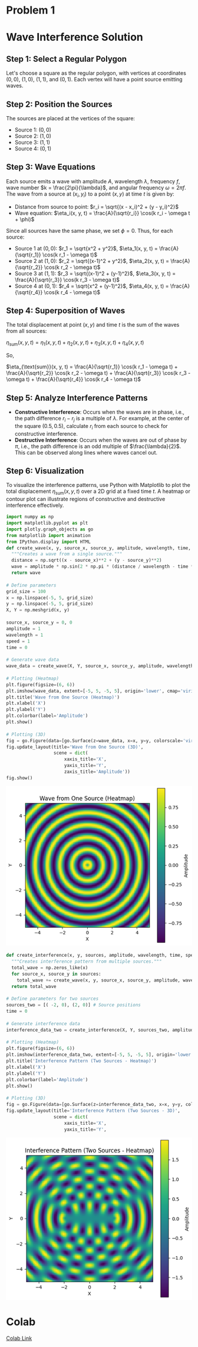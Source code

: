 # Problem 1

# Wave Interference Solution

## Step 1: Select a Regular Polygon
Let's choose a square as the regular polygon, with vertices at coordinates $(0,0)$, $(1,0)$, $(1,1)$, and $(0,1)$. Each vertex will have a point source emitting waves.

## Step 2: Position the Sources
The sources are placed at the vertices of the square:
- Source 1: $(0,0)$
- Source 2: $(1,0)$
- Source 3: $(1,1)$
- Source 4: $(0,1)$

## Step 3: Wave Equations
Each source emits a wave with amplitude $A$, wavelength $\lambda$, frequency $f$, wave number $k = \frac{2\pi}{\lambda}$, and angular frequency $\omega = 2\pi f$. The wave from a source at $(x_i, y_i)$ to a point $(x, y)$ at time $t$ is given by:

- Distance from source to point: $r_i = \sqrt{(x - x_i)^2 + (y - y_i)^2}$
- Wave equation: $\eta_i(x, y, t) = \frac{A}{\sqrt{r_i}} \cos(k r_i - \omega t + \phi)$

Since all sources have the same phase, we set $\phi = 0$. Thus, for each source:
- Source 1 at $(0,0)$: $r_1 = \sqrt{x^2 + y^2}$, $\eta_1(x, y, t) = \frac{A}{\sqrt{r_1}} \cos(k r_1 - \omega t)$
- Source 2 at $(1,0)$: $r_2 = \sqrt{(x-1)^2 + y^2}$, $\eta_2(x, y, t) = \frac{A}{\sqrt{r_2}} \cos(k r_2 - \omega t)$
- Source 3 at $(1,1)$: $r_3 = \sqrt{(x-1)^2 + (y-1)^2}$, $\eta_3(x, y, t) = \frac{A}{\sqrt{r_3}} \cos(k r_3 - \omega t)$
- Source 4 at $(0,1)$: $r_4 = \sqrt{x^2 + (y-1)^2}$, $\eta_4(x, y, t) = \frac{A}{\sqrt{r_4}} \cos(k r_4 - \omega t)$

## Step 4: Superposition of Waves
The total displacement at point $(x, y)$ and time $t$ is the sum of the waves from all sources:

$\eta_{\text{sum}}(x, y, t) = \eta_1(x, y, t) + \eta_2(x, y, t) + \eta_3(x, y, t) + \eta_4(x, y, t)$

So,

$\eta_{\text{sum}}(x, y, t) = \frac{A}{\sqrt{r_1}} \cos(k r_1 - \omega t) + \frac{A}{\sqrt{r_2}} \cos(k r_2 - \omega t) + \frac{A}{\sqrt{r_3}} \cos(k r_3 - \omega t) + \frac{A}{\sqrt{r_4}} \cos(k r_4 - \omega t)$

## Step 5: Analyze Interference Patterns
- **Constructive Interference**: Occurs when the waves are in phase, i.e., the path difference $r_i - r_j$ is a multiple of $\lambda$. For example, at the center of the square $(0.5, 0.5)$, calculate $r_i$ from each source to check for constructive interference.
- **Destructive Interference**: Occurs when the waves are out of phase by $\pi$, i.e., the path difference is an odd multiple of $\frac{\lambda}{2}$. This can be observed along lines where waves cancel out.

## Step 6: Visualization
To visualize the interference patterns, use Python with Matplotlib to plot the total displacement $\eta_{\text{sum}}(x, y, t)$ over a 2D grid at a fixed time $t$. A heatmap or contour plot can illustrate regions of constructive and destructive interference effectively.

```python
import numpy as np
import matplotlib.pyplot as plt
import plotly.graph_objects as go
from matplotlib import animation
from IPython.display import HTML
def create_wave(x, y, source_x, source_y, amplitude, wavelength, time, speed):
  """Creates a wave from a single source."""
  distance = np.sqrt((x - source_x)**2 + (y - source_y)**2)
  wave = amplitude * np.sin(2 * np.pi * (distance / wavelength - time * speed / wavelength))
  return wave

# Define parameters
grid_size = 100
x = np.linspace(-5, 5, grid_size)
y = np.linspace(-5, 5, grid_size)
X, Y = np.meshgrid(x, y)

source_x, source_y = 0, 0
amplitude = 1
wavelength = 1
speed = 1
time = 0

# Generate wave data
wave_data = create_wave(X, Y, source_x, source_y, amplitude, wavelength, time, speed)

# Plotting (Heatmap)
plt.figure(figsize=(6, 6))
plt.imshow(wave_data, extent=[-5, 5, -5, 5], origin='lower', cmap='viridis')
plt.title('Wave from One Source (Heatmap)')
plt.xlabel('X')
plt.ylabel('Y')
plt.colorbar(label='Amplitude')
plt.show()

# Plotting (3D)
fig = go.Figure(data=[go.Surface(z=wave_data, x=x, y=y, colorscale='viridis')])
fig.update_layout(title='Wave from One Source (3D)',
                  scene = dict(
                      xaxis_title='X',
                      yaxis_title='Y',
                      zaxis_title='Amplitude'))
fig.show()
```
![alt text](image.png)

```python
def create_interference(x, y, sources, amplitude, wavelength, time, speed):
  """Creates interference pattern from multiple sources."""
  total_wave = np.zeros_like(x)
  for source_x, source_y in sources:
    total_wave += create_wave(x, y, source_x, source_y, amplitude, wavelength, time, speed)
  return total_wave

# Define parameters for two sources
sources_two = [( -2, 0), (2, 0)] # Source positions
time = 0

# Generate interference data
interference_data_two = create_interference(X, Y, sources_two, amplitude, wavelength, time, speed)

# Plotting (Heatmap)
plt.figure(figsize=(6, 6))
plt.imshow(interference_data_two, extent=[-5, 5, -5, 5], origin='lower', cmap='viridis')
plt.title('Interference Pattern (Two Sources - Heatmap)')
plt.xlabel('X')
plt.ylabel('Y')
plt.colorbar(label='Amplitude')
plt.show()

# Plotting (3D)
fig = go.Figure(data=[go.Surface(z=interference_data_two, x=x, y=y, colorscale='viridis')])
fig.update_layout(title='Interference Pattern (Two Sources - 3D)',
                  scene = dict(
                      xaxis_title='X',
                      yaxis_title='Y',
```
![alt text](image-1.png)


# Colab #
[Colab Link](https://colab.research.google.com/drive/10fIBZ2KBNwB4ymA9QLGwyIqgCLgBWuNd?usp=sharing)
